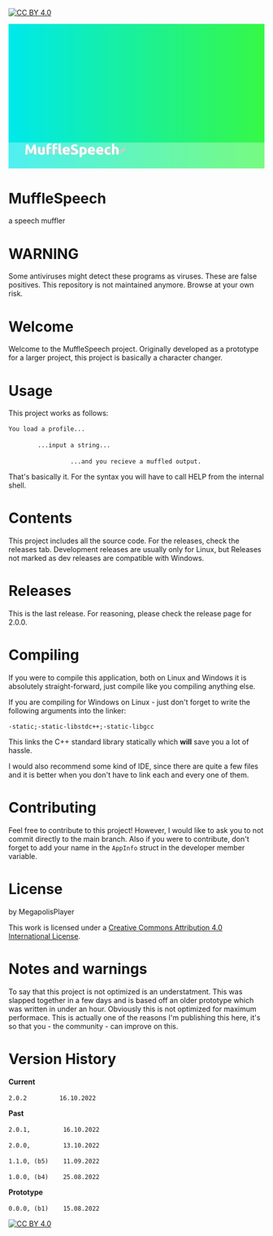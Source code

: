 [![CC BY 4.0][cc-by-shield]][cc-by]

![MuffleSpeech Background](https://raw.githubusercontent.com/MegapolisPlayer/MuffleSpeech/main/background1MS.png)

# MuffleSpeech
a speech muffler

# WARNING
Some antiviruses might detect these programs as viruses. These are false positives.
This repository is not maintained anymore. Browse at your own risk.

# Welcome
Welcome to the MuffleSpeech project.
Originally developed as a prototype for a larger project, this project is basically a character changer.

# Usage
This project works as follows:

    You load a profile...

            ...input a string...
           
                     ...and you recieve a muffled output.
                    
That's basically it. For the syntax you will have to call HELP from the internal shell.

# Contents
This project includes all the source code. For the releases, check the releases tab. Development releases are usually only for Linux, but Releases not marked as dev releases are compatible with Windows.

# Releases
This is the last release. For reasoning, please check the release page for 2.0.0.

# Compiling
If you were to compile this application, both on Linux and Windows it is absolutely straight-forward, just compile like you compiling anything else.

If you are compiling for Windows on Linux - just don't forget to write the following arguments into the linker:

    -static;-static-libstdc++;-static-libgcc
    
This links the C++ standard library statically which **will** save you a lot of hassle.

I would also recommend some kind of IDE, since there are quite a few files and it is better when you don't have to link each and every one of them.

# Contributing
Feel free to contribute to this project! However, I would like to ask you to not commit directly to the main branch. Also if you were to contribute, don't forget to add your name in the `AppInfo` struct in the developer member variable.

# License
by MegapolisPlayer

This work is licensed under a
[Creative Commons Attribution 4.0 International License][cc-by].

# Notes and warnings
To say that this project is not optimized is an understatment. This was slapped together in a few days and is based off an older prototype which was written in under an hour. Obviously this is not optimized for maximum performace. This is actually one of the reasons I'm publishing this here, it's so that you - the community - can improve on this.

# Version History

**Current** 

`2.0.2         16.10.2022`

**Past** 

`2.0.1,         16.10.2022`
 
`2.0.0,         13.10.2022`

`1.1.0, (b5)    11.09.2022`

`1.0.0, (b4)    25.08.2022`
 
**Prototype**
 
`0.0.0, (b1)    15.08.2022`

[![CC BY 4.0][cc-by-image]][cc-by]

[cc-by]: http://creativecommons.org/licenses/by/4.0/
[cc-by-image]: https://i.creativecommons.org/l/by/4.0/88x31.png
[cc-by-shield]: https://img.shields.io/badge/License-CC%20BY%204.0-lightgrey.svg
